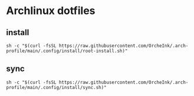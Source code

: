 # Archlinux dotfiles

## install

```shell                                                                                             
sh -c "$(curl -fsSL https://raw.githubusercontent.com/OrcheInk/.arch-profile/main/.config/install/root-install.sh)"

```

## sync

```shell
sh -c "$(curl -fsSL https://raw.githubusercontent.com/OrcheInk/.arch-profile/main/.config/install/sync.sh)" 

```
